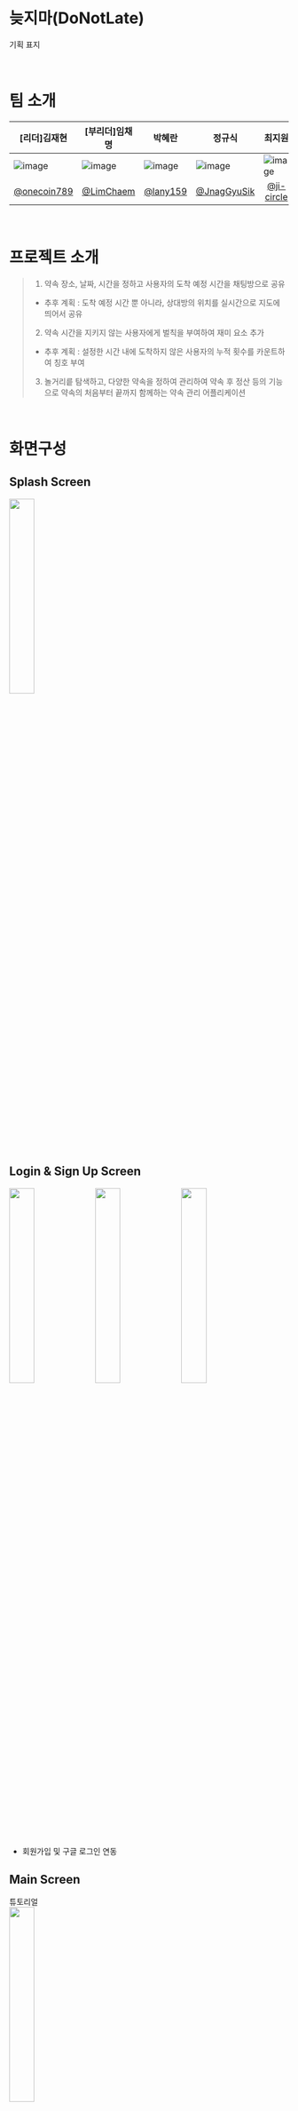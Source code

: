 # 늦지마(DoNotLate)
기획 표지

<br>

# 팀 소개

| [리더]김재현                                                                                                                 | [부리더]임채명                                                                                                                | 박혜란                                                                                                                     | 정규식                                                                                                                     | 최지원                                                                                                                     |
|-------------------------------------------------------------------------------------------------------------------------|-------------------------------------------------------------------------------------------------------------------------|-------------------------------------------------------------------------------------------------------------------------|-------------------------------------------------------------------------------------------------------------------------|-------------------------------------------------------------------------------------------------------------------------|
| ![image](https://github.com/TeamProject10Final/TeamProject_Final/assets/161275717/7387ac81-1509-412e-89ac-68807008dd2e) | ![image](https://github.com/TeamProject10Final/TeamProject_Final/assets/161275717/1a5bf764-2d05-4c2e-a8d7-0060659e94e3) | ![image](https://github.com/TeamProject10Final/TeamProject_Final/assets/161275717/8b7c1672-cc20-447a-bfe9-80c29d7b18c9) | ![image](https://github.com/TeamProject10Final/TeamProject_Final/assets/161275717/a274f21c-eb02-4933-a9cc-6d5cf44a142c) | ![image](https://github.com/TeamProject10Final/TeamProject_Final/assets/161275717/7156cd6c-cc5b-433f-975b-0f74f22beafc) |
| <div align=center>[@onecoin789](https://github.com/onecoin789)</div>                                                    | <div align=center>[@LimChaem](https://github.com/LimChaem)</div>                                                        | <div align=center>[@lany159](https://github.com/lany159)</div>                                                          | <div align=center>[@JnagGyuSik](https://github.com/JnagGyuSik)</div>                                                    | <div align=center>[@ji-circle](https://github.com/ji-circle)</div>                                                      |

<br>

# 프로젝트 소개
> 1. 약속 장소, 날짜, 시간을 정하고 사용자의 도착 예정 시간을 채팅방으로 공유
> - 추후 계획 : 도착 예정 시간 뿐 아니라, 상대방의 위치를 실시간으로 지도에 띄어서 공유
> 2. 약속 시간을 지키지 않는 사용자에게 벌칙을 부여하여 재미 요소 추가
> - 추후 계획 : 설정한 시간 내에 도착하지 않은 사용자의 누적 횟수를 카운트하여 칭호 부여
> 3. 놀거리릍 탐색하고, 다양한 약속을 정하여 관리하여 약속 후 정산 등의 기능으로 약속의 처음부터 끝까지 함께하는 약속 관리 어플리케이션

<br>

# 화면구성
## Splash Screen
<img src="https://raw.githubusercontent.com/TeamProject10Final/TeamProject_Final/JnagGyuSik-patch-1/ic_main_logo2.png" width="30%" height="30%"/>

## Login & Sign Up Screen
<img src="https://raw.githubusercontent.com/TeamProject10Final/TeamProject_Final/readme/%EB%A1%9C%EA%B7%B8%EC%9D%B8.jpg" width="30%" height="30%"/> <img src="https://raw.githubusercontent.com/TeamProject10Final/TeamProject_Final/readme/%ED%9A%8C%EC%9B%90%EA%B0%80%EC%9E%85%20%EC%95%BD%EA%B4%80.jpg" width="30%" height="30%"/> <img src="https://raw.githubusercontent.com/TeamProject10Final/TeamProject_Final/readme/%ED%9A%8C%EC%9B%90%EA%B0%80%EC%9E%85.jpg" width="30%" height="30%"/>

- 회원가입 및 구글 로그인 연동

## Main Screen
튜토리얼<br>
<img src="https://raw.githubusercontent.com/TeamProject10Final/TeamProject_Final/readme/%ED%8A%9C%ED%86%A0%EB%A6%AC%EC%96%BC.jpg" width="30%" height="30%"/>

메인화면<br>
<img src="https://raw.githubusercontent.com/TeamProject10Final/TeamProject_Final/readme/%EB%A9%94%EC%9D%B8%ED%99%94%EB%A9%B4.jpg" width="30%" height="30%"/>


- 약속 잡기 : 사용자들과 약속을 정하고, 채팅방을 통하여 소통하며 목적지까지의 거리 및 도착 예정 시간을 알림
- 내 약속 : 진행 중인 혹은 진행 예정 될 여러 약속들을 관리
- 정산 하기 : 약속 후 정산 관리
- 놀거리 : 장소 찾기 및 인근 기준으로 놀거리 탐색과 길찾기
- 친구 관리 : 나의 친구들을 관리
- 미니 게임 : 간단한 내기, 술자리 등의 상황에서 이용

## Make Appointment Screen

<img src="https://raw.githubusercontent.com/TeamProject10Final/TeamProject_Final/readme/%EB%B0%A9%EC%83%9D%EC%84%B1.jpg" width="30%" height="30%"/> <img src="https://raw.githubusercontent.com/TeamProject10Final/TeamProject_Final/readme/%EB%B0%A9%EC%83%9D%EC%84%B12.jpg" width="30%" height="30%"/>

<img src="https://raw.githubusercontent.com/TeamProject10Final/TeamProject_Final/readme/%EB%B0%A9%EC%83%9D%EC%84%B14.jpg" width="30%" height="30%"/> <img src="https://raw.githubusercontent.com/TeamProject10Final/TeamProject_Final/readme/%EB%B0%A9%EC%83%9D%EC%84%B15.jpg" width="30%" height="30%"/>



- 안내에 따라 약속을 잡고 실시간 채팅을 통해 사용자들과 소통
- 목적지까지의 거리 및 도착 예정 시간을 공유하여 상대방의 도착을 짐작

## Search Place Screen
<img src="https://raw.githubusercontent.com/TeamProject10Final/TeamProject_Final/readme/%ED%94%8C%EB%A0%88%EC%9D%B4%EC%8A%A4.jpg" width="30%" height="30%"/> <img src="https://raw.githubusercontent.com/TeamProject10Final/TeamProject_Final/readme/%ED%94%8C%EB%A0%88%EC%9D%B4%EC%8A%A41.jpg" width="30%" height="30%"/> <img src="https://raw.githubusercontent.com/TeamProject10Final/TeamProject_Final/readme/%ED%94%8C%EB%A0%88%EC%9D%B4%EC%8A%A42.jpg" width="30%" height="30%"/> <img src="https://raw.githubusercontent.com/TeamProject10Final/TeamProject_Final/readme/%ED%94%8C%EB%A0%88%EC%9D%B4%EC%8A%A43.jpg" width="30%" height="30%"/> <img src="https://raw.githubusercontent.com/TeamProject10Final/TeamProject_Final/readme/%ED%94%8C%EB%A0%88%EC%9D%B4%EC%8A%A44.jpg" width="30%" height="30%"/> <img src="https://raw.githubusercontent.com/TeamProject10Final/TeamProject_Final/readme/%ED%94%8C%EB%A0%88%EC%9D%B4%EC%8A%A45.jpg" width="30%" height="30%"/> <img src="https://raw.githubusercontent.com/TeamProject10Final/TeamProject_Final/readme/%ED%94%8C%EB%A0%88%EC%9D%B4%EC%8A%A46.jpg" width="30%" height="30%"/>


- 장소 검색 및 길찾기 기능

## Friend Menagement Screen 
<img src="https://raw.githubusercontent.com/TeamProject10Final/TeamProject_Final/readme/%EC%B9%9C%EA%B5%AC%20%EC%8B%A0%EC%B2%AD%20(2).jpg" width="30%" height="30%"/> <img src="https://raw.githubusercontent.com/TeamProject10Final/TeamProject_Final/readme/%EC%B9%9C%EA%B5%AC%20%EC%9A%94%EC%B2%AD%20%EB%AA%A9%EB%A1%9D.jpg" width="30%" height="30%"/>


- 친구 요청, 거절, 차단

## Settlement Management Screen


![image](https://github.com/TeamProject10Final/TeamProject_Final/assets/161275717/acd6c5f5-2cc2-4bf3-b7c4-c464d91e7b0b)
![image](https://github.com/TeamProject10Final/TeamProject_Final/assets/161275717/30afe583-909d-4a18-ae67-cea5db20cf6c)
![image](https://github.com/TeamProject10Final/TeamProject_Final/assets/161275717/6a9345cc-7cf5-4e34-9b39-be4b9aa478a3)
![image](https://github.com/TeamProject10Final/TeamProject_Final/assets/161275717/e3699546-efbf-4973-afaa-66afbf6c6b70)

- 약속 후 발생하는 벌금액도 손쉽게 정산 가능
- 약속에 따른 총 지출액과 내역을 한 눈에 확인

## Appointment management Screen
<img src="https://raw.githubusercontent.com/TeamProject10Final/TeamProject_Final/readme/%EC%B1%84%ED%8C%85%EB%B0%A9.jpg" width="30%" height="30%"/> <img src="https://raw.githubusercontent.com/TeamProject10Final/TeamProject_Final/readme/%EC%B1%84%ED%8C%85%EB%B0%A91.jpg" width="30%" height="30%"/>

<img src="https://raw.githubusercontent.com/TeamProject10Final/TeamProject_Final/readme/%EC%B1%84%ED%8C%85%EB%B0%A92.jpg" width="30%" height="30%"/> <img src="https://raw.githubusercontent.com/TeamProject10Final/TeamProject_Final/readme/%EC%B1%84%ED%8C%85%EB%B0%A93.jpg" width="30%" height="30%"/>


위젯

<img src="https://raw.githubusercontent.com/TeamProject10Final/TeamProject_Final/readme/%EC%9C%84%EC%A0%AF.jpg" width="30%" height="30%"/>

- 진행 중인 혹은 진행 예정 될 여러 약속을 리스트로 확인
- 임박한 약속에 대해 상단에 표시
- 위젯생성

## Mini Game Screen
<img src="https://raw.githubusercontent.com/TeamProject10Final/TeamProject_Final/readme/%EB%AF%B8%EB%8B%88%EA%B2%8C%EC%9E%84.jpg" width="30%" height="30%"/> <img src="https://raw.githubusercontent.com/TeamProject10Final/TeamProject_Final/readme/%EB%A3%B0%EB%A0%9B%20%EA%B2%B0%EA%B3%BC.jpg" width="30%" height="30%"/>


- 여러 상황에서 이용하는 미니 게임

## Setting & My Page Screen
<img src="https://raw.githubusercontent.com/TeamProject10Final/TeamProject_Final/readme/%EC%9D%BC%EB%B0%98%20%EC%84%A4%EC%A0%95.jpg" width="30%" height="30%"/>



다크모드

<img src="https://raw.githubusercontent.com/TeamProject10Final/TeamProject_Final/readme/%EB%8B%A4%ED%81%AC%EB%AA%A8%EB%93%9C%20%EC%84%A4%EC%A0%95.jpg" width="30%" height="30%"/> <img src="https://raw.githubusercontent.com/TeamProject10Final/TeamProject_Final/readme/%EB%8B%A4%ED%81%AC%EB%AA%A8%EB%93%9C%20%EB%A9%94%EC%9D%B8.jpg" width="30%" height="30%"/>



문의하기

<img src="https://raw.githubusercontent.com/TeamProject10Final/TeamProject_Final/readme/%EC%84%B8%ED%8C%852.jpg" width="30%" height="30%"/>



개인청보처리

<img src="https://raw.githubusercontent.com/TeamProject10Final/TeamProject_Final/readme/%EC%84%B8%ED%8C%851.jpg" width="30%" height="30%"/>


- 내 정보 확인
- 다크 모드 및 로그 아웃, 회원탈퇴
- 사용자들의 의견을 수립할 수 있는 개발진들과 소통 가능한 공간
<br>

<br>

# 주요기능
## Login & Sign Up Screen
- 비밀번호 번호 숨김 처리
- 회원가입 시, 이메일 중복 및 비밀번호 유효성 검사
- 이메일 인증
- 구글 및 카카오 로그인 연동 (comming soon)

<br>

## Main Screen
- 테마 클릭 시, 해당 기능으로 이동
- 최초 접속 시 튜토리얼 보여줌

<br>

## Make Appointment Screen
- 안내에 따라 진행 후 추가 된 사용자들 간의 채팅방 형성
- 상대방의 목적지 도착 예정 시간을 공유 및 전달
- 상대방의 도착 예상 시간 뿐 아니라, 실시간 위치를 지도에 띄어서 공유 (comming soon)

<br>

## Search Place Screen
- 주변 놀거리 검색
- 해당 장소를 선택 시, 현재 위치 기반으로 목적지까지의 길찾기 가능

<br>

## Friend Menagement Screen
- 친구 추가 및 삭제, 차단 가능
- 친구 정보 확인
- 벌칙을 받은 친구에게 타이틀 부여 (comming soon)

<br>

## Settlement Management Screen
- 금액, 인원, 벌칙금 등을 입력한 약속 맞춤형 정산 기능
- 진행중인 약속의 정산 내역 미리보기
- 정산을 통해 총 지출과 최신 약속 건수 확인
- 소비 내역 패턴 분석 (comming soon)

<br>

## Appointment management Screen
- 현재 진행중인 내 약속 리스트 확인
- 진행 완료 된 약속 리스트 확인 (comming soon)

<br>

## Mini Game Screen
- 미니 게임을 통해 다양한 상황에서 활용 (comming soon)

<br>

## Setting & My Page Screen
- 내 정보 확인
- 로그아웃 가능
- 다크모드
- 개발자에게 문의 기능
- 개인정보처리
- 앱 사용 설명서

<br>
  
# 라이브러리
- **RecyclerView**
- **ViewPager2**
- **ViewBinding**
- **Jetpack Libraries(viewmodel, livedata, room database)**
- **Okhttp, Gson, Glide, Coil**
- **Kotlin Coroutines and Flow**
- **Google Map Api, Google Places API, Google Route API**
